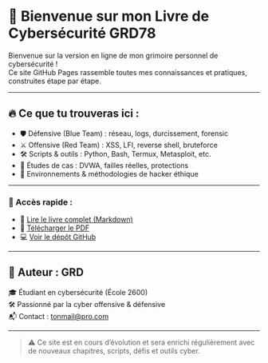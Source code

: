 # 📘 Bienvenue sur mon Livre de Cybersécurité GRD78

Bienvenue sur la version en ligne de mon grimoire personnel de cybersécurité !  
Ce site GitHub Pages rassemble toutes mes connaissances et pratiques, construites étape par étape.

---

## 🔥 Ce que tu trouveras ici :

- 🛡️ Défensive (Blue Team) : réseau, logs, durcissement, forensic
- ⚔️ Offensive (Red Team) : XSS, LFI, reverse shell, bruteforce
- 🛠️ Scripts & outils : Python, Bash, Termux, Metasploit, etc.
- 📂 Études de cas : DVWA, failles réelles, protections
- 🧩 Environnements & méthodologies de hacker éthique

---

### 🔗 Accès rapide :

- 📖 [Lire le livre complet (Markdown)](./Livre_Cybersecurite.md)
- 📄 [Télécharger le PDF](./pdf/Livre_Cybersecurite.pdf)
- 💻 [Voir le dépôt GitHub](https://github.com/GRD78/cyberbook-grd)

---

## 🧠 Auteur : GRD

🎓 Étudiant en cybersécurité (École 2600)  
🛠️ Passionné par la cyber offensive & défensive  
📬 Contact : [tonmail@pro.com](mailto:tonmail@pro.com)

---

> ⚠️ Ce site est en cours d’évolution et sera enrichi régulièrement avec de nouveaux chapitres, scripts, défis et outils cyber.